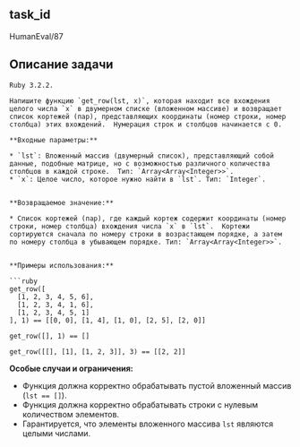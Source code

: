 ## task_id
HumanEval/87

## Описание задачи
```
Ruby 3.2.2.

Напишите функцию `get_row(lst, x)`, которая находит все вхождения целого числа `x` в двумерном списке (вложенном массиве) и возвращает список кортежей (пар), представляющих координаты (номер строки, номер столбца) этих вхождений.  Нумерация строк и столбцов начинается с 0.

**Входные параметры:**

* `lst`: Вложенный массив (двумерный список), представляющий собой данные, подобные матрице, но с возможностью различного количества столбцов в каждой строке.  Тип: `Array<Array<Integer>>`.
* `x`: Целое число, которое нужно найти в `lst`. Тип: `Integer`.


**Возвращаемое значение:**

* Список кортежей (пар), где каждый кортеж содержит координаты (номер строки, номер столбца) вхождения числа `x` в `lst`.  Кортежи сортируются сначала по номеру строки в возрастающем порядке, а затем по номеру столбца в убывающем порядке. Тип: `Array<Array<Integer>>`.


**Примеры использования:**

```ruby
get_row([
  [1, 2, 3, 4, 5, 6],
  [1, 2, 3, 4, 1, 6],
  [1, 2, 3, 4, 5, 1]
], 1) == [[0, 0], [1, 4], [1, 0], [2, 5], [2, 0]]

get_row([], 1) == []

get_row([[], [1], [1, 2, 3]], 3) == [[2, 2]]
```

**Особые случаи и ограничения:**

* Функция должна корректно обрабатывать пустой вложенный массив (`lst == []`).
* Функция должна корректно обрабатывать строки с нулевым количеством элементов.
* Гарантируется, что элементы вложенного массива `lst` являются целыми числами.


```

